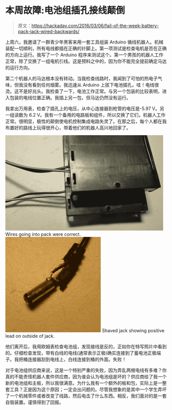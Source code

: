 # 本周故障:电池组插孔接线颠倒

> 原文：<https://hackaday.com/2016/03/06/fail-of-the-week-battery-pack-jack-wired-backwards/>

上周六，我邀请了一群青少年黑客来用一套工具组装 Arduino 循线机器人。机械装配一切顺利，所有电线都插在正确的针脚上。第一项测试是检查电机是否在正确的方向上运行。我写了一个 Arduino 程序来测试这个。第一个男孩的机器人工作正常，除了交换了一组电机引线。这是预料之中的，因为你不能完全提前确定马达的运行方向。

第二个机器人的马达根本没有转动。当我检查线路时，我闻到了可怕的热电子气味，但我没有看到任何烟雾。我迅速从 Arduino 上拔下电池插孔，哇！电线很烫。这不是好兆头。我检查了一下，电池工作正常。与另一个包装的比较表明，进入包装的电线位置正确。我插上另一包，但马达仍然没有运行。

我拿出万用表，检查了插孔上的电压，从中心连接器到枪管的电压是-5.97 V。另一组读数为 6.2 V。我有一个备用的电路板和组件，所以交换了它们，机器人工作正常。很明显，极性的颠倒使电机控制集成电路失灵了。在那之后，每个人都在我布置好的路线上玩得很开心，带着他们的机器人高兴地回家了。

 [![Wires going into pack were correct.](img/f3268a06e3c3b21f2b1761a54d3dc289.png "P1020594")](https://hackaday.com/2016/03/06/fail-of-the-week-battery-pack-jack-wired-backwards/p1020594/) Wires going into pack were correct. [![Shaved jack showing positive lead on outside of jack.](img/843693d7ea80d6c733e8916e04017aed.png "P1020599")](https://hackaday.com/2016/03/06/fail-of-the-week-battery-pack-jack-wired-backwards/p1020599/) Shaved jack showing positive lead on outside of jack.

他们离开后，我用欧姆表检查电池组，发现接线是反的，正如你在特写照片中看到的。仔细检查发现，带有白线的电线(通常表示正极)确实连接到了蓄电池正极端子。我把桶连接器刮到电线上，白线连接到桶的外面。失败！

对于电池组供应商来说，这是一个特别严重的失败，因为弄乱两根电线有多难？你真的不能责怪机器人套件供应商，因为谁会认为电池组是坏的？供应商给了我一个新的电池组和主板，所以我很满意。为什么我有一个额外的板和包，实际上是一整套工具？正是因为这个原因；一定会出问题的。尽管我想象的是其中一个学生弄坏了一个机械零件或者改变了线路，然后电击了什么东西。相反，我们面对的是一套自毁装置。谨慎得到了回报。